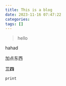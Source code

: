 ```yaml
---
title: This is a blog
date: 2023-11-16 07:47:22
categories: 
tags: []
---
```

> hello


hahad

加点东西

**三四**

```
print
```
